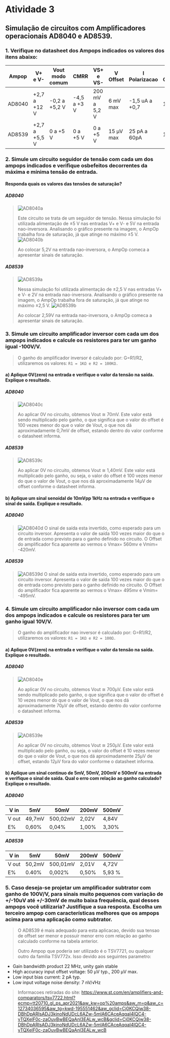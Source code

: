 # Atividade 3
## Simulação de circuitos com Amplificadores operacionais AD8040 e AD8539.
### 1. Verifique no datasheet dos Ampops indicados os valores dos itens abaixo:

| Ampop  |    V+ e V-   |  Vout modo comum  | CMRR  | VS+ e VS- | V Offset | I Polarizacao | I Consumo | G Malha aberta | Impedância entrada |
--- | ---  | --- | ---| --- | ---| --- | ---| --- | --- 
| AD8040 |+2,7 a +12 V| -0,2 a +5,2 V| -4,5 a +3 V| 200 mV a 5,2 V  |   6 mV max |-1,5 uA a +0,7   | 1.3 mA  |±4 V |  6 MΩ e 2 pF      |
| AD8539 |  +2,7 a +5,5 V   |   0 a +5 V    | 0 a +5 V    |    0 a +5 V    | 15 µV max  |25 pA a 60pA  | 180 µA  |    +0,1 a +7 V    |       10 KΩ e 300 pF      |
  
### 2. Simule um circuito seguidor de tensão com cada um dos ampops indicados e verifique osbefeitos decorrentes da máxima e mínima tensão de entrada.

#### Responda quais os valores das tensões de saturação?

##### AD8040
> ![AD8040a](https://user-images.githubusercontent.com/12564754/114089080-1cbe2980-988c-11eb-871b-da7faa2b6068.PNG)
> 
> Este circuito se trata de um seguidor de tensão. Nessa simulação foi utilizada alimentação de ±5 V nas entradas V+ e V- e 5V na entrada nao-inversora. Analisando o gráfico
> presente na imagem, o AmpOp trabalha fora de saturação, já que atinge no máximo ±5 V. 
> ![AD8040b](https://user-images.githubusercontent.com/12564754/114089471-90f8cd00-988c-11eb-8a3e-a09d7d053fcd.PNG)
> 
> Ao colocar 5,2V na entrada nao-inversora, o AmpOp comeca a apresentar sinais de saturação.

##### AD8539
> ![AD8539a](https://user-images.githubusercontent.com/12564754/114094945-46c71a00-9893-11eb-8858-fe1b5bfdafca.PNG)
> 
> Nessa simulação foi utilizada alimentação de ±2,5 V nas entradas V+ e V- e 2V na entrada nao-inversora. Analisando o gráfico  presente na imagem, o AmpOp trabalha fora de saturação, já que atinge no máximo ±2,5 V. 
> ![AD8539b](https://user-images.githubusercontent.com/12564754/114095084-652d1580-9893-11eb-939a-7254330aa9d0.PNG)
> 
> Ao colocar 2,59V na entrada nao-inversora, o AmpOp comeca a apresentar sinais de saturação.

### 3. Simule um circuito amplificador inversor com cada um dos ampops indicados e calcule os resistores para ter um ganho igual -100V/V. 

> O ganho do amplificador inversor é calculado por: G=R1/R2, utilizaremos os valores:
> ` R1 = 1KΩ e R2 = 100KΩ. ` 

#### a) Aplique 0V(zero) na entrada e verifique o valor da tensão na saída. Explique o resultado.

##### AD8040
> ![AD8040c](https://user-images.githubusercontent.com/12564754/114095658-10d66580-9894-11eb-8618-22fad36bcc80.PNG)
> 
> Ao aplicar 0V no circuito, obtemos Vout ≅ 70mV. Este valor está sendo multiplicado pelo ganho, o que significa que o valor do offset é 100 vezes menor do que 
> o valor de Vout, o que nos dá aproximadamente 0,7mV de offset, estando dentro do valor conforme o datasheet informa. 
##### AD8539
> ![AD8539c](https://user-images.githubusercontent.com/12564754/114095979-804c5500-9894-11eb-88e2-2334ecd57630.PNG)
> 
> Ao aplicar 0V no circuito, obtemos Vout ≅ 1,40mV. Este valor está multiplicado pelo ganho, ou seja, o valor do offset é 100 vezes menor do que  o valor de Vout,
> o que nos dá aproximadamente 14µV de offset conforme o datasheet informa.

#### b) Aplique um sinal senoidal de 10mVpp 1kHz na entrada e verifique o sinal de saída. Explique o resultado.

##### AD8040
> ![AD8040d](https://user-images.githubusercontent.com/12564754/114096647-63645180-9895-11eb-9508-abb370bd9a37.PNG)
> O sinal de saída esta invertido, como esperado para um circuito inversor. Apresenta o valor de saída 100 vezes maior do que o de entrada como previsto para o ganho definido no circuito. O Offset do amplificador fica aparente ao vermos o Vmax= 560mv e Vmim= -420mV.

##### AD8539
> ![AD8539d](https://user-images.githubusercontent.com/12564754/114096669-6cedb980-9895-11eb-8965-3427563344aa.PNG)
> O sinal de saída esta invertido, como esperado para um circuito inversor. Apresenta o valor de saída 100 vezes maior do que o de entrada como previsto para o ganho definido no circuito. O Offset do amplificador fica aparente ao vermos o Vmax= 495mv e Vmim= -495mV.

### 4. Simule um circuito amplificador não inversor com cada um dos ampops indicados e calcule os resistores para ter um ganho igual 10V/V.

> O ganho do amplificador nao inversor é calculado por: G=R1/R2, utilizaremos os valores:
> ` R1 = 1KΩ e R2 = 100Ω. ` 

#### a) Aplique 0V(zero) na entrada e verifique o valor da tensão na saída. Explique o resultado.

##### AD8040
> ![AD8040e](https://user-images.githubusercontent.com/12564754/114100925-66fad700-989b-11eb-90ba-026f03174496.PNG)
> 
> Ao aplicar 0V no circuito, obtemos Vout ≅ 700µV. Este valor está sendo multiplicado pelo ganho, o que significa que o valor do offset é 10 vezes menor do que 
> o valor de Vout, o que nos dá aproximadamente 70µV de offset, estando dentro do valor conforme o datasheet informa. 
##### AD8539
> ![AD8539e](https://user-images.githubusercontent.com/12564754/114101104-a295a100-989b-11eb-89e7-5959b09c0179.PNG)
> 
> Ao aplicar 0V no circuito, obtemos Vout ≅ 250µV. Este valor está multiplicado pelo ganho, ou seja, o valor do offset é 10 vezes menor do que  o valor de Vout,
> o que nos dá aproximadamente 25µV de offset, estando 12µV fora do valor conforme o datasheet informa.


#### b) Aplique um sinal continuo de 5mV, 50mV, 200mV e 500mV na entrada e verifique o sinal de saída. Qual o erro com relação ao ganho calculado? Explique o resultado.

##### AD8040

| V in  |    5mV  |  50mV | 200mV | 500mV | 
--- | ---  | --- | ---| --- 
| V out |49,7mV| 500,02mV| 2,02V| 4,84V  |  
| E% |  0,60%   |   0,04%   | 1,00%    |    3,30%   | 

##### AD8539

| V in  |    5mV  |  50mV | 200mV | 500mV | 
--- | ---  | --- | ---| --- 
| V out |50,2mV| 500,01mV| 2,01V| 4,72V  |  
| E% |  0.40%   |   0,002%    | 0,50%   |    5,93 %  | 

### 5. Caso deseja-se projetar um amplificador subtrator com ganho de 100V/V, para sinais muito pequenos com variação de +/-10uV até +/-30mV de muito baixa frequência, qual desses ampops você utilizaria? Justifique a sua resposta. Escolha um terceiro ampop com características melhores que os ampops acima para uma aplicação como subtrator.

> O AD8539 é mais adequado para esta aplicacao, devido sua tensao de offset ser menor e possuir menor erro com relação ao ganho calculado conforme na tabela anterior.
> 
> Outro Ampop que poderia ser utilizado é o TSV7721, ou qualquer outro da familia TSV772x. Isso devido aos seguintes parametro:

* Gain bandwidth product 22 MHz, unity gain stable
* High accuracy input offset voltage: 50 µV typ., 200 µV max.
* Low input bias current: 2 pA typ.
* Low input voltage noise density: 7 nV/√Hz

> Informacoes retiradas do site: https://www.st.com/en/amplifiers-and-comparators/tsv7722.html?ecmp=tt20710_gl_ps_apr2021&aw_kw=op%20amps&aw_m=p&aw_c=12734036595&aw_tg=kwd-195551462&aw_gclid=Cj0KCQjw38-DBhDpARIsADJ3kjnoNdUDcL6AZw-5mIA6CAceAqqaI4IQC4-vTQXelF0c-zaOuvBwBEQaAnl3EALw_wcB&gclid=Cj0KCQjw38-DBhDpARIsADJ3kjnoNdUDcL6AZw-5mIA6CAceAqqaI4IQC4-vTQXelF0c-zaOuvBwBEQaAnl3EALw_wcB

